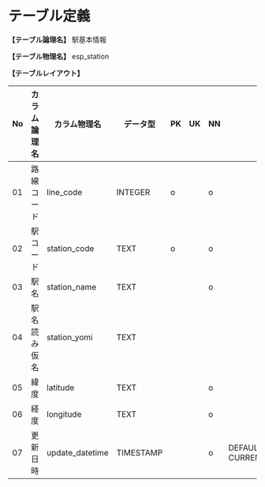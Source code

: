 # テーブル定義

**【テーブル論理名】**
駅基本情報

**【テーブル物理名】**
esp_station

**【テーブルレイアウト】**

| No  | カラム論理名        | カラム物理名              | データ型  | PK  | UK  | NN  | コメント                    |
| --- | ------------------- | ------------------------  | --------- | --- | --- | --- | --------------------------- |
| 01  | 路線コード          | line_code                 | INTEGER   | o   |     | o   |                             |
| 02  | 駅コード            | station_code              | TEXT      | o   |     | o   |                             |
| 03  | 駅名                | station_name              | TEXT      |     |     | o   |                             |
| 04  | 駅名読み仮名        | station_yomi              | TEXT      |     |     |     |                             |
| 05  | 緯度                | latitude                  | TEXT      |     |     | o   |                             |
| 06  | 経度                | longitude                 | TEXT      |     |     | o   |                             |
| 07  | 更新日時            | update_datetime           | TIMESTAMP |     |     | o   | DEFAULT CURRENT_TIMESTAMP   |
